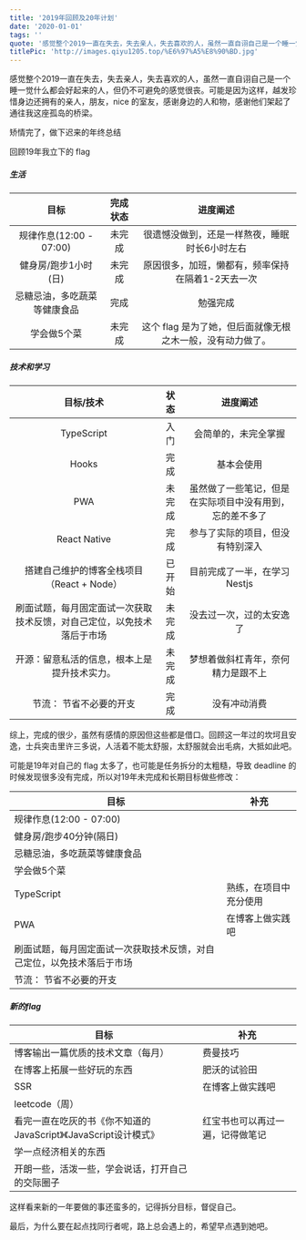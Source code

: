```yaml
---
title: '2019年回顾及20年计划'
date: '2020-01-01'
tags: ''
quote: '感觉整个2019一直在失去，失去亲人，失去喜欢的人，虽然一直自诩自己是一个睡一觉什么都会好起来的人，但仍不可避免的感觉很丧。可能是因为这样，越发珍惜身边还拥有的亲人，朋友，nice 的室友...'
titlePic: 'http://images.qiyu1205.top/%E6%97%A5%E8%90%BD.jpg'
---
```


感觉整个2019一直在失去，失去亲人，失去喜欢的人，虽然一直自诩自己是一个睡一觉什么都会好起来的人，但仍不可避免的感觉很丧。可能是因为这样，越发珍惜身边还拥有的亲人，朋友，nice 的室友，感谢身边的人和物，感谢他们架起了通往我这座孤岛的桥梁。

矫情完了，做下迟来的年终总结

回顾19年我立下的 flag

##### 生活

| 目标                  | 完成状态 | 进度阐述                             |
|:-------------------:|:----:|:--------------------------------:|
| 规律作息(12:00 - 07:00) | 未完成  | 很遗憾没做到，还是一样熬夜，睡眠时长6小时左右          |
| 健身房/跑步1小时(日)        | 未完成  | 原因很多，加班，懒都有，频率保持在隔着1-2天去一次       |
| 忌糖忌油，多吃蔬菜等健康食品      | 完成   | 勉强完成                             |
| 学会做5个菜              | 未完成  | 这个 flag 是为了她，但后面就像无根之木一般，没有动力做了。 |

##### 技术和学习

| 目标/技术                               | 状态  | 进度阐述                         |
|:-----------------------------------:|:---:|:----------------------------:|
| TypeScript                          | 入门  | 会简单的，未完全掌握                   |
| Hooks                               | 完成  | 基本会使用                        |
| PWA                                 | 未完成 | 虽然做了一些笔记，但是在实际项目中没有用到，忘的差不多了 |
| React Native                        | 完成  | 参与了实际的项目，但没有特别深入             |
| 搭建自己维护的博客全栈项目（React + Node）         | 已开始 | 目前完成了一半，在学习Nestjs            |
| 刷面试题，每月固定面试一次获取技术反馈，对自己定位，以免技术落后于市场 | 未完成 | 没去过一次，过的太安逸了                 |
| 开源：留意私活的信息，根本上是提升技术实力。              | 未完成 | 梦想着做斜杠青年，奈何精力是跟不上            |
| 节流： 节省不必要的开支                        | 完成  | 没有冲动消费                       |

综上，完成的很少，虽然有感情的原因但这些都是借口。回顾这一年过的坎坷且安逸，士兵突击里许三多说，人活着不能太舒服，太舒服就会出毛病，大抵如此吧。

可能是19年对自己的 flag 太多了，也可能是任务拆分的太粗糙，导致 deadline 的时候发现很多没有完成，所以对19年未完成和长期目标做些修改：

| 目标                                  | 补充          |
| ----------------------------------- | ----------- |
| 规律作息(12:00 - 07:00)                 |             |
| 健身房/跑步40分钟(隔日)                      |             |
| 忌糖忌油，多吃蔬菜等健康食品                      |             |
| 学会做5个菜                              |             |
| TypeScript                          | 熟练，在项目中充分使用 |
| PWA                                 | 在博客上做实践吧    |
| 刷面试题，每月固定面试一次获取技术反馈，对自己定位，以免技术落后于市场 |             |
| 节流： 节省不必要的开支                        |             |

##### 新的flag



| 目标                                         | 补充               |
| ------------------------------------------ | ---------------- |
| 博客输出一篇优质的技术文章（每月）                          | 费曼技巧             |
| 在博客上拓展一些好玩的东西                              | 肥沃的试验田           |
| SSR                                        | 在博客上做实践吧         |
| leetcode（周）                                |                  |
| 看完一直在吃灰的书《你不知道的JavaScript》《JavaScript设计模式》 | 红宝书也可以再过一遍，记得做笔记 |
| 学一点经济相关的东西                                 |                  |
| 开朗一些，活泼一些，学会说话，打开自己的交际圈子                   |                  |

这样看来新的一年要做的事还蛮多的，记得拆分目标，督促自己。

最后，为什么要在起点找同行者呢，路上总会遇上的，希望早点遇到她吧。
